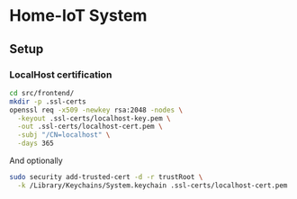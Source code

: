 # Home-IoT System

## Setup

### LocalHost certification

```sh
cd src/frontend/
mkdir -p .ssl-certs
openssl req -x509 -newkey rsa:2048 -nodes \
  -keyout .ssl-certs/localhost-key.pem \
  -out .ssl-certs/localhost-cert.pem \
  -subj "/CN=localhost" \
  -days 365
```

And optionally

```sh
sudo security add-trusted-cert -d -r trustRoot \
  -k /Library/Keychains/System.keychain .ssl-certs/localhost-cert.pem
```
